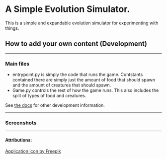 # A Simple Evolution Simulator.

This is a simple and expandable evolution simulator for experimenting with things.

## How to add your own content (Development)

---
### Main files

* entrypoint.py is simply the code that runs the game. Contstants contained there are simply just the amount of food that should spawn and the amount of creatures that should spawn.
* Game.py controls the rest of how the game runs. This also includes the split of types of food and creatures.

See [the docs](DOCS.md) for other development information.

---
### Screenshots



---
#### Attributions:
[Application icon by Freepik](https://www.freepik.com/icon/evolution_5930602)
